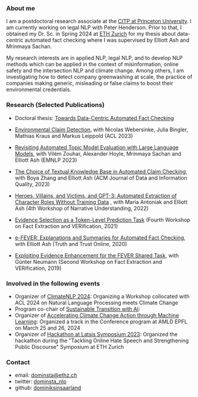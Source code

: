 ### About me

I am a postdoctoral research associate at the [CITP at Princeton University](https://citp.princeton.edu/citp-people/dominik-stammbach/). I am currently working on legal NLP with Peter Henderson. Prior to that, I obtained my Dr. Sc. in Spring 2024 at [ETH Zurich](https://ethz.ch/en.html) for my thesis about data-centric automated fact checking where I was supervised by Elliott Ash and Mrinmaya Sachan.

My research interests are in applied NLP, legal NLP, and to develop NLP methods which can be applied in the context of misinformation, online safety and the intersection NLP and climate change. Among others, I am investigating how to detect company greenwashing at scale, the practice of companies making generic, misleading or false claims to boost their environmental credentials.


### Research (Selected Publications)

- Doctoral thesis: [Towards Data-Centric Automated Fact Checking](https://www.research-collection.ethz.ch/handle/20.500.11850/674960) 

- [Environmental Claim Detection](https://aclanthology.org/2023.acl-short.91/), with Nicolas Webersinke, Julia Bingler, Mathias Kraus and Markus Leippold (ACL 2023)

- [Revisiting Automated Topic Model Evaluation with Large Language Models](https://aclanthology.org/2023.emnlp-main.581/), with Vilém Zouhar, Alexander Hoyle, Mrinmaya Sachan and Elliott Ash (EMNLP 2023)

- [The Choice of Textual Knowledge Base in Automated Claim Checking](https://dl.acm.org/doi/full/10.1145/3561389), with Boya Zhang and Elliott Ash (ACM Journal of Data and Information Quality, 2023)

- [Heroes, Villains, and Victims, and GPT-3: Automated Extraction of Character Roles Without Training Data](https://aclanthology.org/2022.wnu-1.6/) , with Maria Antoniak and Elliott Ash (4th Workshop of Narrative Understanding, 2022)

- [Evidence Selection as a Token-Level Prediction Task](https://aclanthology.org/2021.fever-1.2/) (Fourth Workshop on Fact Extraction and VERification, 2021)

- [e-FEVER: Explanations and Summaries for Automated Fact Checking](https://www.research-collection.ethz.ch/handle/20.500.11850/453826), with Elliott Ash (Truth and Trust Online, 2020)

- [Exploiting Evidence Enhancement for the FEVER Shared Task](https://aclanthology.org/D19-6616/), with Günter Neumann (Second Workshop on Fact Extraction and VERification, 2019)

### Involved in the following events

- Organizer of [ClimateNLP 2024](https://nlp4climate.github.io/): Organizing a Workshop collocated with ACL 2024 on Natural Language Processing meets Climate Change
- Program co-chair of [Sustainable Transition with AI](https://stai.jeju.ai/):
- Organizer of [Accelerating Climate Change Action through Machine Learning](https://appliedmldays.org/): Organized a track in the Conference program at AMLD EPFL on March 25 and 26, 2024
- Organizer of [Hackathon at Latsis Symposium 2023](https://latsis2023.ethz.ch/hackathon.html): Organized the hackathon during the "Tackling Online Hate Speech and Strengthening Public Discourse" Symposium at ETH Zurich

### Contact

- email: dominsta@ethz.ch
- twitter: [dominsta_nlp](https://twitter.com/dominsta_nlp)
- github: [dominiksinsaarland](https://github.com/dominiksinsaarland)
